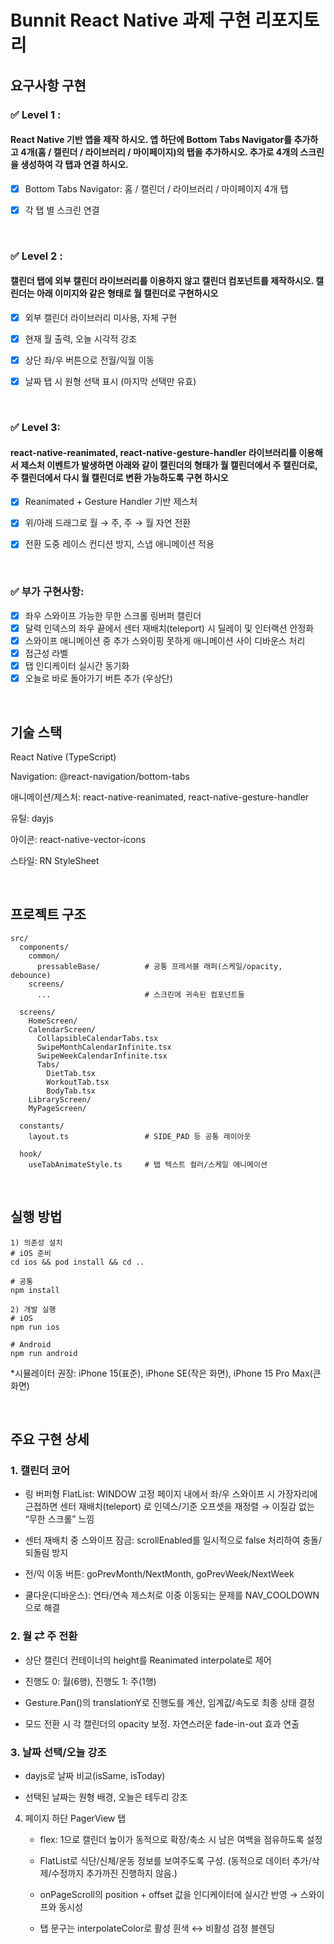 # Bunnit React Native 과제 구현 리포지토리

## 요구사항 구현

### ✅ Level 1 :

#### React Native 기반 앱을 제작 하시오. 앱 하단에 Bottom Tabs Navigator를 추가하고 4개(홈 / 캘린더 / 라이브러리 / 마이페이지)의 탭을 추가하시오. 추가로 4개의 스크린을 생성하여 각 탭과 연결 하시오.

- [x] Bottom Tabs Navigator: 홈 / 캘린더 / 라이브러리 / 마이페이지 4개 탭

- [x] 각 탭 별 스크린 연결

<br/>

### ✅ Level 2 :

#### 캘린더 탭에 외부 캘린더 라이브러리를 이용하지 않고 캘린더 컴포넌트를 제작하시오. 캘린더는 아래 이미지와 같은 형태로 월 캘린더로 구현하시오

- [x] 외부 캘린더 라이브러리 미사용, 자체 구현

- [x] 현재 월 출력, 오늘 시각적 강조

- [x] 상단 좌/우 버튼으로 전월/익월 이동

- [x] 날짜 탭 시 원형 선택 표시 (마지막 선택만 유효)

<br/>

### ✅ Level 3:

#### react-native-reanimated, react-native-gesture-handler 라이브러리를 이용해서 제스처 이벤트가 발생하면 아래와 같이 캘린더의 형태가 월 캘린더에서 주 캘린더로, 주 캘린더에서 다시 월 캘린더로 변환 가능하도록 구현 하시오

- [x] Reanimated + Gesture Handler 기반 제스처

- [x] 위/아래 드래그로 월 → 주, 주 → 월 자연 전환

- [x] 전환 도중 레이스 컨디션 방지, 스냅 애니메이션 적용

<br/>

### ✅ 부가 구현사항:

- [x] 좌우 스와이프 가능한 무한 스크롤 링버퍼 캘린더
- [x] 달력 인덱스의 좌우 끝에서 센터 재배치(teleport) 시 딜레이 및 인터랙션 안정화
- [x] 스와이프 애니메이션 중 추가 스와이핑 못하게 애니메이션 사이 디바운스 처리
- [x] 접근성 라벨
- [x] 탭 인디케이터 실시간 동기화
- [x] 오늘로 바로 돌아가기 버튼 추가 (우상단)

<br/>

## 기술 스택

React Native (TypeScript)

Navigation: @react-navigation/bottom-tabs

애니메이션/제스처: react-native-reanimated, react-native-gesture-handler

유틸: dayjs

아이콘: react-native-vector-icons

스타일: RN StyleSheet

<br/>

## 프로젝트 구조

```
src/
  components/
    common/
      pressableBase/          # 공통 프레서블 래퍼(스케일/opacity, debounce)
    screens/
      ...                     # 스크린에 귀속된 컴포넌트들

  screens/
    HomeScreen/
    CalendarScreen/
      CollapsibleCalendarTabs.tsx
      SwipeMonthCalendarInfinite.tsx
      SwipeWeekCalendarInfinite.tsx
      Tabs/
        DietTab.tsx
        WorkoutTab.tsx
        BodyTab.tsx
    LibraryScreen/
    MyPageScreen/

  constants/
    layout.ts                 # SIDE_PAD 등 공통 레이아웃

  hook/
    useTabAnimateStyle.ts     # 탭 텍스트 컬러/스케일 애니메이션
```

<br/>

## 실행 방법

```
1) 의존성 설치
# iOS 준비
cd ios && pod install && cd ..

# 공통
npm install

2) 개발 실행
# iOS
npm run ios

# Android
npm run android
```

\*시뮬레이터 권장: iPhone 15(표준), iPhone SE(작은 화면), iPhone 15 Pro Max(큰 화면)

<br/>

## 주요 구현 상세

### 1. 캘린더 코어

- 링 버퍼형 FlatList: WINDOW 고정 페이지 내에서 좌/우 스와이프 시 가장자리에 근접하면 센터 재배치(teleport) 로 인덱스/기준 오프셋을 재정렬 → 이질감 없는 “무한 스크롤” 느낌

- 센터 재배치 중 스와이프 잠금: scrollEnabled를 일시적으로 false 처리하여 충돌/되돌림 방지

- 전/익 이동 버튼: goPrevMonth/NextMonth, goPrevWeek/NextWeek

- 쿨다운(디바운스): 연타/연속 제스처로 이중 이동되는 문제를 NAV_COOLDOWN 으로 해결

### 2. 월 ⇄ 주 전환

- 상단 캘린더 컨테이너의 height를 Reanimated interpolate로 제어

- 진행도 0: 월(6행), 진행도 1: 주(1행)

- Gesture.Pan()의 translationY로 진행도를 계산, 임계값/속도로 최종 상태 결정

- 모드 전환 시 각 캘린더의 opacity 보정. 자연스러운 fade-in-out 효과 연출

### 3. 날짜 선택/오늘 강조

- dayjs로 날짜 비교(isSame, isToday)

- 선택된 날짜는 원형 배경, 오늘은 테두리 강조

4. 페이지 하단 PagerView 탭

   - flex: 1으로 캘린더 높이가 동적으로 확장/축소 시 남은 여백을 점유하도록 설정

   - FlatList로 식단/신체/운동 정보를 보여주도록 구성. (동적으로 데이터 추가/삭제/수정까지 추가까진 진행하지 않음.)

   - onPageScroll의 position + offset 값을 인디케이터에 실시간 반영 → 스와이프와 동시성

   - 탭 문구는 interpolateColor로 활성 흰색 ↔ 비활성 검정 블렌딩
